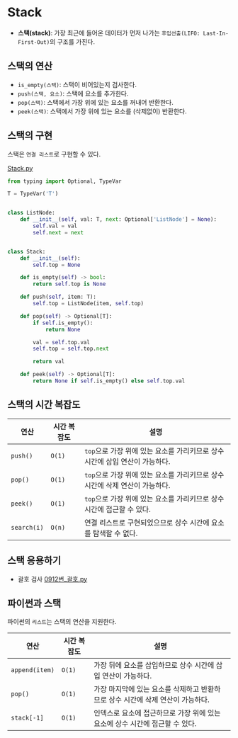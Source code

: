 # Stack

- **스택(stack)**: 가장 최근에 들어온 데이터가 먼저 나가는 `후입선출(LIFO: Last-In-First-Out)`의 구조를 가진다.



## 스택의 연산

- `is_empty(스택)`: 스택이 비어있는지 검사한다.
- `push(스택, 요소)`: 스택에 요소를 추가한다.
- `pop(스택)`: 스택에서 가장 위에 있는 요소를 꺼내어 반환한다.
- `peek(스택)`: 스택에서 가장 위에 있는 요소를 (삭제없이) 반환한다.



## 스택의 구현

스택은 `연결 리스트`로 구현할 수 있다.

[Stack.py](https://github.com/leegwae/problem-solving/blob/main/stack/Stack.py)

```python
from typing import Optional, TypeVar

T = TypeVar('T')


class ListNode:
	def __init__(self, val: T, next: Optional['ListNode'] = None):
		self.val = val
		self.next = next


class Stack:
	def __init__(self):
		self.top = None

	def is_empty(self) -> bool:
		return self.top is None

	def push(self, item: T):
		self.top = ListNode(item, self.top)

	def pop(self) -> Optional[T]:
		if self.is_empty():
			return None

		val = self.top.val
		self.top = self.top.next

		return val

	def peek(self) -> Optional[T]:
		return None if self.is_empty() else self.top.val

```



## 스택의 시간 복잡도

| 연산        | 시간 복잡도 | 설명                                                         |
| ----------- | ----------- | ------------------------------------------------------------ |
| `push()`    | `O(1)`      | `top`으로 가장 위에 있는 요소를 가리키므로 상수 시간에 삽입 연산이 가능하다. |
| `pop()`     | `O(1)`      | `top`으로 가장 위에 있는 요소를 가리키므로 상수 시간에 삭제 연산이 가능하다. |
| `peek()`    | `O(1)`      | `top`으로 가장 위에 있는 요소를 가리키므로 상수 시간에 접근할 수 있다. |
| `search(i)` | `O(n)`      | 연결 리스트로 구현되었으므로 상수 시간에 요소를 탐색할 수 없다. |



## 스택 응용하기

- 괄호 검사 [0912번_괄호.py](https://github.com/leegwae/problem-solving/blob/main/stack/9012_%EA%B4%84%ED%98%B8.py)



## 파이썬과 스택

파이썬의 `리스트`는 스택의 연산을 지원한다.



| 연산           | 시간 복잡도 | 설명                                                         |
| -------------- | ----------- | ------------------------------------------------------------ |
| `append(item)` | `O(1)`      | 가장 뒤에 요소를 삽입하므로 상수 시간에 삽입 연산이 가능하다. |
| `pop()`        | `O(1)`      | 가장 마지막에 있는 요소를 삭제하고 반환하므로 상수 시간에 삭제 연산이 가능하다. |
| `stack[-1]`    | `O(1)`      | 인덱스로 요소에 접근하므로 가장 위에 있는 요소에 상수 시간에 접근할 수 있다. |

